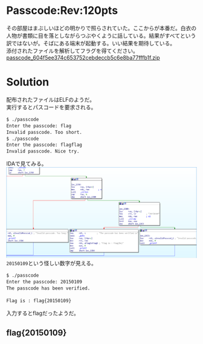 # Passcode:Rev:120pts
その部屋はまぶしいほどの明かりで照らされていた。ここからが本番だ。白衣の人物が書類に目を落としながらつぶやくように話している。結果がすべてという訳ではないが。そばにある端末が起動する。いい結果を期待している。  
添付されたファイルを解析してフラグを得てください。  
[passcode_604f5ee374c653752cebdeccb5c6e8ba77fffb1f.zip](passcode_604f5ee374c653752cebdeccb5c6e8ba77fffb1f.zip)  

# Solution
配布されたファイルはELFのようだ。  
実行するとパスコードを要求される。  
```bash
$ ./passcode
Enter the passcode: flag
Invalid passcode. Too short.
$ ./passcode
Enter the passcode: flagflag
Invalid passcode. Nice try.
```
IDAで見てみる。  
![ida.png](images/ida.png)  
`20150109`という怪しい数字が見える。  
```bash
$ ./passcode
Enter the passcode: 20150109
The passcode has been verified.

Flag is : flag{20150109}
```
入力するとflagだったようだ。  

## flag{20150109}
